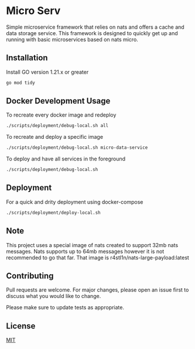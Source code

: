 # Micro Serv

Simple microservice framework that relies on nats and offers a cache and data storage service. This framework is designed to quickly get up and running with basic microservices based on nats micro.

## Installation

Install GO version 1.21.x or greater

```bash
go mod tidy
```

## Docker Development Usage

To recreate every docker image and redeploy
```bash
./scripts/deployment/debug-local.sh all
```

To recreate and deploy a specific image
```bash
./scripts/deployment/debug-local.sh micro-data-service
```

To deploy and have all services in the foreground
```bash
./scripts/deployment/debug-local.sh
```

## Deployment

For a quick and drity deployment using docker-compose
```bash
./scripts/deployment/deploy-local.sh
```

## Note
This project uses a special image of nats created to support 32mb nats messages. Nats supports up to 64mb messages however it is not recommended to go that far. That image is r4stl1n/nats-large-payload:latest

## Contributing

Pull requests are welcome. For major changes, please open an issue first
to discuss what you would like to change.

Please make sure to update tests as appropriate.

## License

[MIT](https://choosealicense.com/licenses/mit/)
